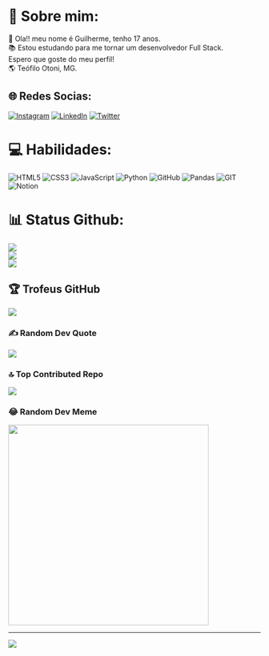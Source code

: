 # 💫 Sobre mim:
💬 Ola!! meu nome é Guilherme, tenho 17 anos.<br>📚 Estou estudando para me tornar um desenvolvedor Full Stack.<br> Espero que goste do meu perfil! <br>🌎 Teófilo Otoni, MG.


## 🌐 Redes Socias:
[![Instagram](https://img.shields.io/badge/Instagram-%23E4405F.svg?logo=Instagram&logoColor=white)](https://instagram.com/eu_guilherme_84) [![LinkedIn](https://img.shields.io/badge/LinkedIn-%230077B5.svg?logo=linkedin&logoColor=white)](https://linkedin.com/in/https://www.linkedin.com/in/guilherme-rodrigues-b78791267/) [![Twitter](https://img.shields.io/badge/Twitter-%231DA1F2.svg?logo=Twitter&logoColor=white)](https://twitter.com/https://twitter.com/batterspace64) 

# 💻 Habilidades:
![HTML5](https://img.shields.io/badge/html5-%23E34F26.svg?style=flat&logo=html5&logoColor=white) ![CSS3](https://img.shields.io/badge/css3-%231572B6.svg?style=flat&logo=css3&logoColor=white) ![JavaScript](https://img.shields.io/badge/javascript-%23323330.svg?style=flat&logo=javascript&logoColor=%23F7DF1E) ![Python](https://img.shields.io/badge/python-3670A0?style=flat&logo=python&logoColor=ffdd54) ![GitHub](https://img.shields.io/badge/GitHub-%23121011.svg?style=flat&logo=github&logoColor=white) ![Pandas](https://img.shields.io/badge/pandas-%23150458.svg?style=flat&logo=pandas&logoColor=white) ![GIT](https://img.shields.io/badge/Git-fc6d26?style=flat&logo=git&logoColor=white) ![Notion](https://img.shields.io/badge/Notion-%23000000.svg?style=flat&logo=notion&logoColor=white)
# 📊 Status Github:
![](https://github-readme-stats.vercel.app/api?username=batterspace&theme=dark&hide_border=false&include_all_commits=true&count_private=true)<br/>
![](https://github-readme-streak-stats.herokuapp.com/?user=batterspace&theme=dark&hide_border=false)<br/>
![](https://github-readme-stats.vercel.app/api/top-langs/?username=batterspace&theme=dark&hide_border=false&include_all_commits=true&count_private=true&layout=compact)

## 🏆 Trofeus GitHub 
![](https://github-profile-trophy.vercel.app/?username=batterspace&theme=onestar&no-frame=false&no-bg=true&margin-w=4)

### ✍️ Random Dev Quote
![](https://quotes-github-readme.vercel.app/api?type=horizontal&theme=dark)

### 🔝 Top Contributed Repo
![](https://github-contributor-stats.vercel.app/api?username=batterspace&limit=5&theme=dark&combine_all_yearly_contributions=true)

### 😂 Random Dev Meme
<img src='https://randommeme-five.vercel.app/' style="height: 400px;"/>

---
[![](https://visitcount.itsvg.in/api?id=batterspace&icon=2&color=11)](https://visitcount.itsvg.in)

<!-- Proudly created with GPRM ( https://gprm.itsvg.in ) -->
